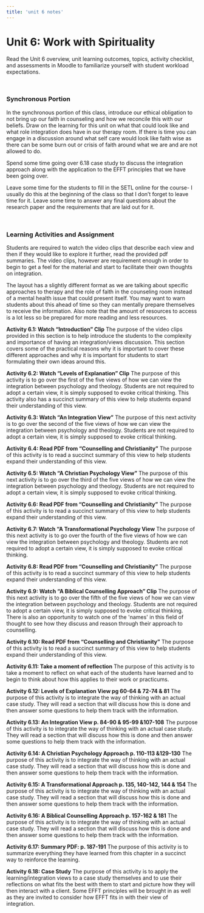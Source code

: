 ```yaml
---
title: 'unit 6 notes'
---
```


# Unit 6: Work with Spirituality

Read the Unit 6 overview, unit learning outcomes, topics, activity checklist, and assessments in Moodle to familiarize yourself with student workload expectations.

&nbsp;

### Synchronous Portion

In the synchronous portion of this class, introduce our ethical obligation to not bring up our faith in counseling and how we reconcile this with our beliefs. Draw on the learning for this unit on what that could look like and what role integration does have in our therapy room. If there is time you can engage in a discussion around what self care would look like faith wise as there can be some burn out or crisis of faith around what we are and are not allowed to do.  

Spend some time going over 6.18 case study to discuss the integration approach along with the application to the EFFT principles that we have been going over.

Leave some time for the students to fill in the SETL online for the course- I usually do this at the beginning of the class so that I don’t forget to leave time for it. Leave some time to answer any final questions about the research paper and the requirements that are laid out for it.

&nbsp;

### Learning Activities and Assignment
Students are required to watch the video clips that describe each view and then if they would like to explore it further, read the provided pdf summaries. The video clips, however are requirement enough in order to begin to get a feel for the material and start to facilitate their own thoughts on integration.

The layout has a slightly different format as we are talking about specific approaches to therapy and the role of faith in the counseling room instead of a mental health issue that could present itself. You may want to warn students about this ahead of time so they can mentally prepare themselves to receive the information. Also note that the amount of resources to access is a lot less so be prepared for more reading and less resources.

**Activity 6.1: Watch “Introduction” Clip**
The purpose of the video clips provided in this section is to help introduce the students to the complexity and importance of having an integration/views discussion. This section covers some of the practical reasons why it is important to cover these different approaches and why it is important for students to start formulating their own ideas around this.

**Activity 6.2: Watch “Levels of Explanation” Clip**
The purpose of this activity is to go over the first of the five views of how we can view the integration between psychology and theology. Students are not required to adopt a certain view, it is simply supposed to evoke critical thinking. This activity also has a succinct summary of this view to help students expand their understanding of this view.

**Activity 6.3: Watch “An Integration View”**
The purpose of this next activity is to go over the second of the five views of how we can view the integration between psychology and theology. Students are not required to adopt a certain view, it is simply supposed to evoke critical thinking.

**Activity 6.4: Read PDF from “Counselling and Christianity”**
The purpose of this activity is to read a succinct summary of this view to help students expand their understanding of this view.

**Activity 6.5: Watch “A Christian Psychology View”**
The purpose of this next activity is to go over the third of the five views of how we can view the integration between psychology and theology. Students are not required to adopt a certain view, it is simply supposed to evoke critical thinking.

**Activity 6.6: Read PDF from “Counselling and Christianity”**
The purpose of this activity is to read a succinct summary of this view to help students expand their understanding of this view.

**Activity 6.7: Watch “A Transformational Psychology View**
The purpose of this next activity is to go over the fourth of the five views of how we can view the integration between psychology and theology. Students are not required to adopt a certain view, it is simply supposed to evoke critical thinking.

**Activity 6.8: Read PDF from “Counselling and Christianity”**
The purpose of this activity is to read a succinct summary of this view to help students expand their understanding of this view.

**Activity 6.9: Watch “A Biblical Counselling Approach” Clip**
The purpose of this next activity is to go over the fifth of the five views of how we can view the integration between psychology and theology. Students are not required to adopt a certain view, it is simply supposed to evoke critical thinking. There is also an opportunity to watch one of the 'names' in this field of thought to see how they discuss and reason through their approach to counselling.

**Activity 6.10: Read PDF from “Counselling and Christianity”**
The purpose of this activity is to read a succinct summary of this view to help students expand their understanding of this view.

**Activity 6.11: Take a moment of reflection**
The purpose of this activity is to take a moment to reflect on what each of the students have learned and to begin to think about how this applies to their work or practicums.

**Activity 6.12: Levels of Explanation View pg 60-64 & 72-74 & 81**
The purpose of this activity is to integrate the way of thinking with an actual case study. They will read a section that will discuss how this is done and then answer some questions to help them track with the information.

**Activity 6.13: An Integration View p. 84-90 & 95-99 &107-108**
The purpose of this activity is to integrate the way of thinking with an actual case study. They will read a section that will discuss how this is done and then answer some questions to help them track with the information.

**Activity 6.14: A Christian Psychology Approach p. 110-113 &129-130**
The purpose of this activity is to integrate the way of thinking with an actual case study. They will read a section that will discuss how this is done and then answer some questions to help them track with the information.

**Activity 6.15: A Transformational Approach p. 135, 140-142, 144 & 154**
The purpose of this activity is to integrate the way of thinking with an actual case study. They will read a section that will discuss how this is done and then answer some questions to help them track with the information.

**Activity 6.16: A Biblical Counselling Approach p. 157-162 & 181**
The purpose of this activity is to integrate the way of thinking with an actual case study. They will read a section that will discuss how this is done and then answer some questions to help them track with the information.
<!--
**Activity 6.17: Watch the following clip**
The purpose of this activity is to watch a debate between what christian counselors provide versus biblical counselors. It is important to understand these distinctions as it has big implications for what you will provide as a therapist and also for what clients would be seeking out when they are in need.
-->
**Activity 6.17:  Summary PDF: p. 187-191**
The purpose of this activity is to summarize everything they have learned from this chapter in a succinct way to reinforce the learning.

**Activity 6.18: Case Study**
The purpose of this activity is to apply the learning/integration views to a case study themselves and to use their reflections on what fits the best with them to start and picture how they will then interact with a client. Some EFFT principles will be brought in as well as they are invited to consider how EFFT fits in with their view of integration.
